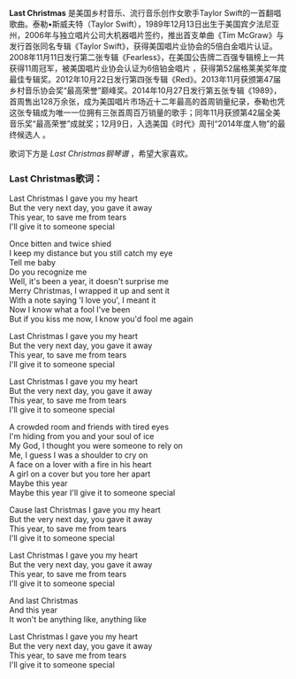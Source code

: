 

**Last Christmas** 是美国乡村音乐、流行音乐创作女歌手Taylor Swift的一首翻唱歌曲。泰勒•斯威夫特（Taylor
Swift），1989年12月13日出生于美国宾夕法尼亚州，2006年与独立唱片公司大机器唱片签约，推出首支单曲《Tim
McGraw》与发行首张同名专辑《Taylor
Swift》，获得美国唱片业协会的5倍白金唱片认证。2008年11月11日发行第二张专辑《Fearless》，在美国公告牌二百强专辑榜上一共获得11周冠军，被美国唱片业协会认证为6倍铂金唱片
，获得第52届格莱美奖年度最佳专辑奖。2012年10月22日发行第四张专辑《Red》。2013年11月获颁第47届乡村音乐协会奖“最高荣誉”巅峰奖。2014年10月27日发行第五张专辑《1989》，首周售出128万余张，成为美国唱片市场近十二年最高的首周销量纪录，泰勒也凭这张专辑成为唯一一位拥有三张首周百万销量的歌手；同年11月获颁第42届全美音乐奖“最高荣誉”成就奖；12月9日，入选美国《时代》周刊“2014年度人物”的最终候选人
。

  
歌词下方是 _Last Christmas钢琴谱_ ，希望大家喜欢。

### Last Christmas歌词：

Last Christmas I gave you my heart  
But the very next day, you gave it away  
This year, to save me from tears  
I'll give it to someone special

Once bitten and twice shied  
I keep my distance but you still catch my eye  
Tell me baby  
Do you recognize me  
Well, it's been a year, it doesn't surprise me  
Merry Christmas, I wrapped it up and sent it  
With a note saying 'I love you', I meant it  
Now I know what a fool I've been  
But if you kiss me now, I know you'd fool me again

Last Christmas I gave you my heart  
But the very next day, you gave it away  
This year, to save me from tears  
I'll give it to someone special

Last Christmas I gave you my heart  
But the very next day, you gave it away  
This year, to save me from tears  
I'll give it to someone special

A crowded room and friends with tired eyes  
I'm hiding from you and your soul of ice  
My God, I thought you were someone to rely on  
Me, I guess I was a shoulder to cry on  
A face on a lover with a fire in his heart  
A girl on a cover but you tore her apart  
Maybe this year  
Maybe this year I'll give it to someone special

Cause last Christmas I gave you my heart  
But the very next day, you gave it away  
This year, to save me from tears  
I'll give it to someone special

Last Christmas I gave you my heart  
But the very next day, you gave it away  
This year, to save me from tears  
I'll give it to someone special

And last Christmas  
And this year  
It won't be anything like, anything like

Last Christmas I gave you my heart  
But the very next day, you gave it away  
This year, to save me from tears  
I'll give it to someone special

